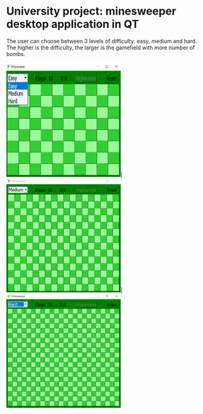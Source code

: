 # University project: minesweeper desktop application in QT

The user can choose between 3 levels of difficulty: easy, medium and hard. The higher is the difficulty, the larger is the gamefield with more number of bombs.


<img src="readme_images/main_easy.png" alt="level_easy" height="300" width="300"/>|
<img src="readme_images/main_medium.png" alt="level_medium" height="300" width="300"/>|
<img src="readme_images/main_hard.png" alt="level_hard" height="300" width="300"/>
